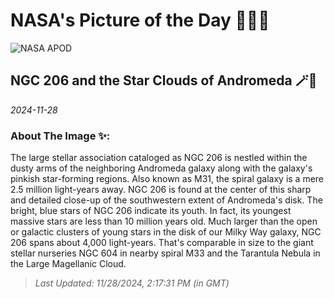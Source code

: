 
# NASA's Picture of the Day 🧑‍🚀💫

  ![NASA APOD](https://apod.nasa.gov/apod/image/2411/NGC206_APOD.jpg)
  
  ## NGC 206 and the Star Clouds of Andromeda 🪄🌌
  
  _2024-11-28_
  
  ### About The Image ✨: 
  
  The large stellar association cataloged as NGC 206 is nestled within the dusty arms of the neighboring Andromeda galaxy along with the galaxy's pinkish star-forming regions. Also known as M31, the spiral galaxy is a mere 2.5 million light-years away. NGC 206 is found at the center of this sharp and detailed close-up of the southwestern extent of Andromeda's disk. The bright, blue stars of NGC 206 indicate its youth. In fact, its youngest massive stars are less than 10 million years old. Much larger than the open or galactic clusters of young stars in the disk of our Milky Way galaxy, NGC 206 spans about 4,000 light-years. That's comparable in size to the giant stellar nurseries NGC 604 in nearby spiral M33 and the Tarantula Nebula in the Large Magellanic Cloud.
  
  
  
  > _Last Updated: 11/28/2024, 2:17:31 PM (in GMT)_
  